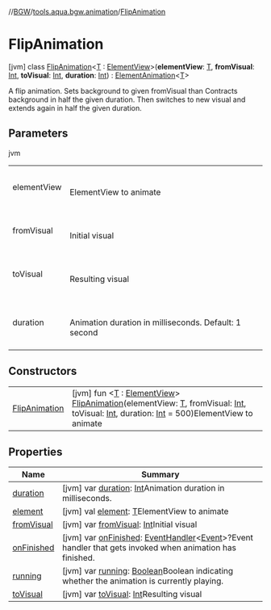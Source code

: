 //[BGW](../../../index.md)/[tools.aqua.bgw.animation](../index.md)/[FlipAnimation](index.md)



# FlipAnimation  
 [jvm] class [FlipAnimation](index.md)<[T](index.md) : [ElementView](../../tools.aqua.bgw.elements/-element-view/index.md)>(**elementView**: [T](index.md), **fromVisual**: [Int](https://kotlinlang.org/api/latest/jvm/stdlib/kotlin/-int/index.html), **toVisual**: [Int](https://kotlinlang.org/api/latest/jvm/stdlib/kotlin/-int/index.html), **duration**: [Int](https://kotlinlang.org/api/latest/jvm/stdlib/kotlin/-int/index.html)) : [ElementAnimation](../-element-animation/index.md)<[T](index.md)> 

A flip animation. Sets background to given fromVisual than Contracts background in half the given duration. Then switches to new visual and extends again in half the given duration.

   


## Parameters  
  
jvm  
  
| | |
|---|---|
| <a name="tools.aqua.bgw.animation/FlipAnimation///PointingToDeclaration/"></a>elementView| <a name="tools.aqua.bgw.animation/FlipAnimation///PointingToDeclaration/"></a><br><br>ElementView to animate<br><br>|
| <a name="tools.aqua.bgw.animation/FlipAnimation///PointingToDeclaration/"></a>fromVisual| <a name="tools.aqua.bgw.animation/FlipAnimation///PointingToDeclaration/"></a><br><br>Initial visual<br><br>|
| <a name="tools.aqua.bgw.animation/FlipAnimation///PointingToDeclaration/"></a>toVisual| <a name="tools.aqua.bgw.animation/FlipAnimation///PointingToDeclaration/"></a><br><br>Resulting visual<br><br>|
| <a name="tools.aqua.bgw.animation/FlipAnimation///PointingToDeclaration/"></a>duration| <a name="tools.aqua.bgw.animation/FlipAnimation///PointingToDeclaration/"></a><br><br>Animation duration in milliseconds. Default: 1 second<br><br>|
  


## Constructors  
  
| | |
|---|---|
| <a name="tools.aqua.bgw.animation/FlipAnimation/FlipAnimation/#TypeParam(bounds=[tools.aqua.bgw.elements.ElementView])#kotlin.Int#kotlin.Int#kotlin.Int/PointingToDeclaration/"></a>[FlipAnimation](-flip-animation.md)| <a name="tools.aqua.bgw.animation/FlipAnimation/FlipAnimation/#TypeParam(bounds=[tools.aqua.bgw.elements.ElementView])#kotlin.Int#kotlin.Int#kotlin.Int/PointingToDeclaration/"></a> [jvm] fun <[T](index.md) : [ElementView](../../tools.aqua.bgw.elements/-element-view/index.md)> [FlipAnimation](-flip-animation.md)(elementView: [T](index.md), fromVisual: [Int](https://kotlinlang.org/api/latest/jvm/stdlib/kotlin/-int/index.html), toVisual: [Int](https://kotlinlang.org/api/latest/jvm/stdlib/kotlin/-int/index.html), duration: [Int](https://kotlinlang.org/api/latest/jvm/stdlib/kotlin/-int/index.html) = 500)ElementView to animate   <br>|


## Properties  
  
|  Name |  Summary | 
|---|---|
| <a name="tools.aqua.bgw.animation/FlipAnimation/duration/#/PointingToDeclaration/"></a>[duration](index.md#-1051227989%2FProperties%2F-1902411840)| <a name="tools.aqua.bgw.animation/FlipAnimation/duration/#/PointingToDeclaration/"></a> [jvm] var [duration](index.md#-1051227989%2FProperties%2F-1902411840): [Int](https://kotlinlang.org/api/latest/jvm/stdlib/kotlin/-int/index.html)Animation duration in milliseconds.   <br>|
| <a name="tools.aqua.bgw.animation/FlipAnimation/element/#/PointingToDeclaration/"></a>[element](index.md#1732185087%2FProperties%2F-1902411840)| <a name="tools.aqua.bgw.animation/FlipAnimation/element/#/PointingToDeclaration/"></a> [jvm] val [element](index.md#1732185087%2FProperties%2F-1902411840): [T](index.md)ElementView to animate   <br>|
| <a name="tools.aqua.bgw.animation/FlipAnimation/fromVisual/#/PointingToDeclaration/"></a>[fromVisual](from-visual.md)| <a name="tools.aqua.bgw.animation/FlipAnimation/fromVisual/#/PointingToDeclaration/"></a> [jvm] var [fromVisual](from-visual.md): [Int](https://kotlinlang.org/api/latest/jvm/stdlib/kotlin/-int/index.html)Initial visual   <br>|
| <a name="tools.aqua.bgw.animation/FlipAnimation/onFinished/#/PointingToDeclaration/"></a>[onFinished](index.md#429284590%2FProperties%2F-1902411840)| <a name="tools.aqua.bgw.animation/FlipAnimation/onFinished/#/PointingToDeclaration/"></a> [jvm] var [onFinished](index.md#429284590%2FProperties%2F-1902411840): [EventHandler](../../tools.aqua.bgw.event/-event-handler/index.md)<[Event](../../tools.aqua.bgw.event/-event/index.md)>?Event handler that gets invoked when animation has finished.   <br>|
| <a name="tools.aqua.bgw.animation/FlipAnimation/running/#/PointingToDeclaration/"></a>[running](index.md#-394385764%2FProperties%2F-1902411840)| <a name="tools.aqua.bgw.animation/FlipAnimation/running/#/PointingToDeclaration/"></a> [jvm] var [running](index.md#-394385764%2FProperties%2F-1902411840): [Boolean](https://kotlinlang.org/api/latest/jvm/stdlib/kotlin/-boolean/index.html)Boolean indicating whether the animation is currently playing.   <br>|
| <a name="tools.aqua.bgw.animation/FlipAnimation/toVisual/#/PointingToDeclaration/"></a>[toVisual](to-visual.md)| <a name="tools.aqua.bgw.animation/FlipAnimation/toVisual/#/PointingToDeclaration/"></a> [jvm] var [toVisual](to-visual.md): [Int](https://kotlinlang.org/api/latest/jvm/stdlib/kotlin/-int/index.html)Resulting visual   <br>|

